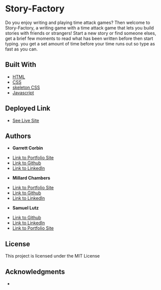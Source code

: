 # Story-Factory

Do you enjoy writing and playing time attack games? Then welcome to Story-Factory, a writing game with a time attack game that lets you build stories with friends or strangers! Start a new story or find someone elses, get a brief few moments to read what has been written before then start typing. you get a set amount of time before your time runs out so type as fast as you can.


## Built With

* [HTML](https://developer.mozilla.org/en-US/docs/Web/HTML)
* [CSS](https://developer.mozilla.org/en-US/docs/Web/CSS)
* [skeleton CSS](http://getskeleton.com/)
* [Javascript](https://developer.mozilla.org/en-US/docs/Web/JavaScript)

## Deployed Link

* [See Live Site]()

## Authors

* **Garrett Corbin** 
- [Link to Portfolio Site](https://antieatingactivist.github.io/Portfolio-V3.0/)
- [Link to Github](https://github.com/antieatingactivist)
- [Link to LinkedIn](https://www.linkedin.com/in/garrett-corbin-7a7777227/)

* **Millard Chambers** 
- [Link to Portfolio Site](https://mchambersiv.github.io/portfolio-v4-react/)
- [Link to Github](https://github.com/MChambersIV)
- [Link to LinkedIn](www.linkedin.com/in/millard-chambers-985448228)

* **Samuel Lutz** 
- [Link to Github](https://samuellutz.github.io/React-Portfolio/)
- [Link to LinkedIn](https://www.linkedin.com/in/samuel-lutz-77138020b/)
- [Link to Portfolio Site](https://www.linkedin.com/in/samuel-lutz-77138020b/)


## License

This project is licensed under the MIT License 

## Acknowledgments

* 